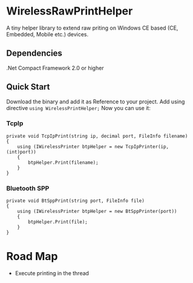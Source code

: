 # WirelessRawPrintHelper

A tiny helper library to extend raw priting on Windows CE based (CE, Embedded, Mobile etc.) devices. 

## Dependencies

.Net Compact Framework 2.0 or higher

## Quick Start
Download the binary and add it as Reference to your project.
Add using directive `using WirelessPrintHelper;`
Now you can use it:

### TcpIp
	private void TcpIpPrint(string ip, decimal port, FileInfo filename)
	{
		using (IWirelessPrinter btpHelper = new TcpIpPrinter(ip,(int)port))
		{
			btpHelper.Print(filename);
		}
	}
  
### Bluetooth SPP

	private void BtSppPrint(string port, FileInfo file)
	{
		using (IWirelessPrinter btpHelper = new BtSppPrinter(port))
		{
			btpHelper.Print(file);
		}
	}
  
  
# Road Map
* Execute printing in the thread
